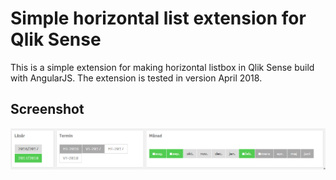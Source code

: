 # Simple horizontal list extension for Qlik Sense 

This is a simple extension for making horizontal listbox in Qlik Sense build with AngularJS.
The extension is tested in version April 2018.

## Screenshot
![screenshoot](./qlik_horizontal_list.png)
